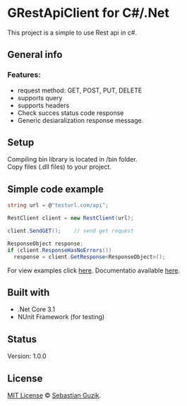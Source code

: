 # GRestApiClient for C#/.Net

This project is a simple to use Rest api in c#.

## General info
### Features:
- request method: GET, POST, PUT, DELETE
- supports query
- supports headers
- Check succes status code response
- Generic desiaralization response message.

## Setup
Compiling bin library is located in /bin folder. <br />
Copy files (.dll files) to your project.<br />

## Simple code example
```C#
string url = @"testurl.com/api";

RestClient client = new RestClient(url);

client.SendGET();    // send get request

ResponseObject response;
if (client.ResponseHasNoErrors())
  response = client.GetResponse<ResponseObject>();
```
For view examples click [here](https://github.com/Guzik1/RestApiClient_for_.Net/tree/master/Examples).
Documentatio available [here](https://github.com/Guzik1/RestApiClient_for_.Net/blob/master/docs/RestApiClient.md).

## Built with
- .Net Core 3.1
- NUnit Framework (for testing)

## Status
Version: 1.0.0

## License
[MIT License](https://github.com/Guzik1/RestApiClient_for_.Net/blob/master/LICENSE) © [Sebastian Guzik](https://github.com/Guzik1).

